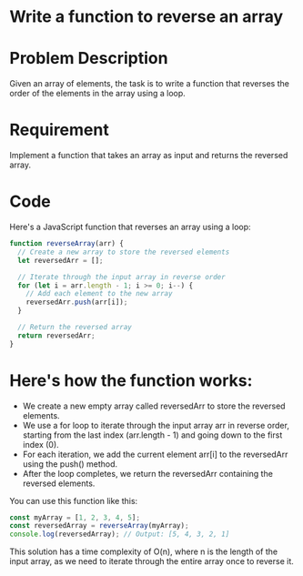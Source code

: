 # Write a function to reverse an array

# Problem Description
Given an array of elements, the task is to write a function that reverses the order of the elements in the array using a loop.

# Requirement
Implement a function that takes an array as input and returns the reversed array.

# Code
Here's a JavaScript function that reverses an array using a loop:
```javascript
function reverseArray(arr) {
  // Create a new array to store the reversed elements
  let reversedArr = [];

  // Iterate through the input array in reverse order
  for (let i = arr.length - 1; i >= 0; i--) {
    // Add each element to the new array
    reversedArr.push(arr[i]);
  }

  // Return the reversed array
  return reversedArr;
}
```

# Here's how the function works:
* We create a new empty array called reversedArr to store the reversed elements.
* We use a for loop to iterate through the input array arr in reverse order, starting from the last index (arr.length - 1) and going down to the first index (0).
* For each iteration, we add the current element arr[i] to the reversedArr using the push() method.
* After the loop completes, we return the reversedArr containing the reversed elements.

You can use this function like this:
```javascript
const myArray = [1, 2, 3, 4, 5];
const reversedArray = reverseArray(myArray);
console.log(reversedArray); // Output: [5, 4, 3, 2, 1]
```

This solution has a time complexity of O(n), where n is the length of the input array, as we need to iterate through the entire array once to reverse it.